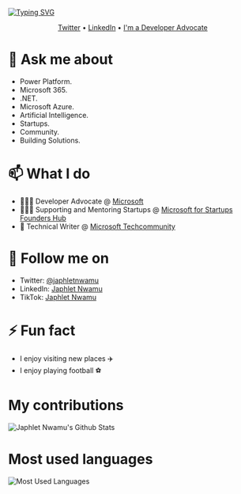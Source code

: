 <!-- <h3 align="center">Hello & Welcome! 👋  I'm Japhlet Nwamu </h3> -->

<a href="https://git.io/typing-svg"><img src="https://readme-typing-svg.herokuapp.com?font=Fira+Code&size=24&pause=1500&center=false&vCenter=false&random=false&width=435&lines=Hello+%26+Welcome+%F0%9F%91%8B%F0%9F%8F%BE;I'm+Japhlet+Nwamu" alt="Typing SVG" /></a>

<p align="center">
  <a href="//twitter.com/japhletnwamu">Twitter</a> • 
  <a href="//linkedin.com/in/japhletnwamu">LinkedIn</a> •
  <a href="//developer.microsoft.com/en-us/advocates/japhlet-nwamu"> I'm a Developer Advocate </a>
</p>

# 💬 Ask me about
* Power Platform.
* Microsoft 365.
* .NET.
* Microsoft Azure.
* Artificial Intelligence.
* Startups.
* Community.
* Building Solutions.

# 📫 What I do
- 👨🏾‍💻 Developer Advocate @ [Microsoft](https://developer.microsoft.com/en-us/advocates/japhlet-nwamu)
- 👨🏾‍🏫 Supporting and Mentoring Startups @ [Microsoft for Startups Founders Hub](https://www.aka.ms/JoinMSFoundersHub/)
- 📝 Technical Writer @ [Microsoft Techcommunity](https://aka.ms/MSFTTechCommunity)

# 👀 Follow me on
- Twitter: [@japhletnwamu](https://twitter.com/DamiSparks) 
- LinkedIn: [Japhlet Nwamu](https://www.linkedin.com/in/japhletnwamu)
- TikTok: [Japhlet Nwamu](https://tiktok.com/@japhletnwamu)

# ⚡ Fun fact
- I enjoy visiting new places ✈️
- I enjoy playing football ⚽

# My contributions
![Japhlet Nwamu's Github Stats](https://github-readme-stats.vercel.app/api?username=japhletnwamu&count_private=true&show_icons=true&theme=dark)

# Most used languages
![Most Used Languages](https://github-readme-stats.vercel.app/api/top-langs/?username=japhletnwamu&count_private=true&layout=compact&title_color=553c9a&text_color=1a202c&hide=jupyter%20notebook,html)
